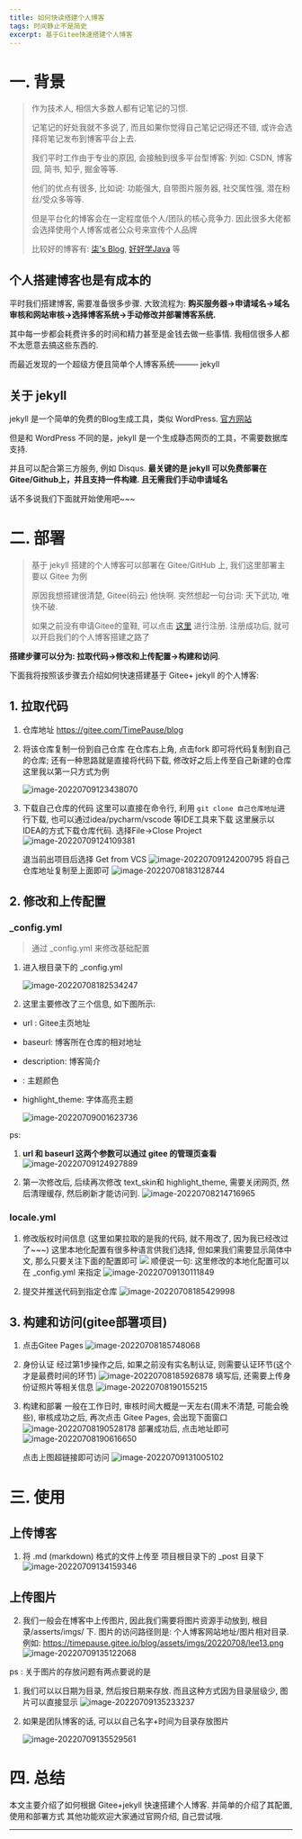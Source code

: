 ```yaml
---
title: 如何快读搭建个人博客
tags: 时间静止不是简史
excerpt: 基于Gitee快速搭建个人博客
---
```






# 一. 背景

> 作为技术人, 相信大多数人都有记笔记的习惯.
>
> 记笔记的好处我就不多说了, 而且如果你觉得自己笔记记得还不错, 或许会选择将笔记发布到博客平台上去.
>
> 我们平时工作由于专业的原因, 会接触到很多平台型博客: 列如: CSDN, 博客园, 简书, 知乎, 掘金等等.
>
> 他们的优点有很多, 比如说:  功能强大, 自带图片服务器, 社交属性强, 潜在粉丝/受众多等等.
>
> 但是平台化的博客会在一定程度低个人/团队的核心竞争力. 因此很多大佬都会选择使用个人博客或者公众号来宣传个人品牌
>
> 比较好的博客有: [柒's Blog](https://blog.52itstyle.vip/), [好好学Java](http://blog.ouyangsihai.cn/) 等



## 个人搭建博客也是有成本的

平时我们搭建博客, 需要准备很多步骤. 大致流程为: **购买服务器->申请域名->域名审核和网站审核->选择博客系统->手动修改并部署博客系统.**

其中每一步都会耗费许多的时间和精力甚至是金钱去做一些事情. 我相信很多人都不太愿意去搞这些东西的.

而最近发现的一个超级方便且简单个人博客系统——— jekyll



## 关于 jekyll

jekyll 是一个简单的免费的Blog生成工具，类似 WordPress. [官方网站](https://www.jekyll.com.cn/)

但是和 WordPress 不同的是，jekyll 是一个生成静态网页的工具，不需要数据库支持.

并且可以配合第三方服务, 例如 Disqus. **最关键的是 jekyll 可以免费部署在 Gitee/Github上，并且支持一件构建. 且无需我们手动申请域名**

话不多说我们下面就开始使用吧~~~



# 二. 部署

> 基于 jekyll 搭建的个人博客可以部署在 Gitee/GitHub 上, 我们这里部署主要以 Gitee 为例
>
> 原因我想搭建很清楚, Gitee(码云) 他快啊. 突然想起一句台词: 天下武功, 唯快不破.
>
> 如果之前没有申请Gitee的童鞋, 可以点击 [这里](https://gitee.com/) 进行注册. 注册成功后, 就可以开启我们的个人博客搭建之路了



**搭建步骤可以分为:  拉取代码->修改和上传配置->构建和访问**.

下面我将按照该步骤去介绍如何快速搭建基于 Gitee+ jekyll 的个人博客:



## 1. 拉取代码



1. 仓库地址  https://gitee.com/TimePause/blog

2. 将该仓库复制一份到自己仓库
   在仓库右上角, 点击fork 即可将代码复制到自己的仓库;  还有一种思路就是直接将代码下载, 修改好之后上传至自己新建的仓库
   这里我以第一只方式为例

   ![image-20220709123438070](https://img.timepause.cn/base/image-20220709123438070.png)



3. 下载自己仓库的代码
   这里可以直接在命令行, 利用 `git clone 自己仓库地址`进行下载, 也可以通过idea/pycharm/vscode 等IDE工具来下载
   这里展示以IDEA的方式下载仓库代码. 选择File->Close Project
   ![image-20220709124109381](https://img.timepause.cn/base/image-20220709124109381.png)

   退当前出项目后选择 Get from VCS
   ![image-20220709124200795](https://img.timepause.cn/base/image-20220709124200795.png)
   将自己仓库地址复制至上面即可
   ![image-20220708183128744](https://img.timepause.cn/base/image-20220708183128744.png)





## 2. 修改和上传配置

### _config.yml

> 通过 _config.yml 来修改基础配置


1. 进入根目录下的 _config.yml

    ![image-20220708182534247](https://img.timepause.cn/base/image-20220708182534247.png)



2. 这里主要修改了三个信息, 如下图所示:

- url : Gitee主页地址
- baseurl:  博客所在仓库的相对地址

- description: 博客简介
- : 主题颜色
- highlight_theme: 字体高亮主题

  ![image-20220709001623736](https://img.timepause.cn/base/image-20220709001623736.png)



ps:

1. **url 和 baseurl 这两个参数可以通过 gitee 的管理页查看**
   ![image-20220709124927889](https://img.timepause.cn/base/image-20220709124927889.png)

2. 第一次修改后, 后续再次修改 text_skin和 highlight_theme, 需要关闭网页, 然后清理缓存, 然后刷新才能访问到.
   ![image-20220708214716965](https://img.timepause.cn/base/image-20220708214716965.png)

### locale.yml

1. 修改版权时间信息  (这里如果拉取的是我的代码, 就不用改了, 因为我已经改过了~~~)
   这里本地化配置有很多种语言供我们选择, 但如果我们需要显示简体中文, 那么只要关注下面的配置即可
   ![ ](https://img.timepause.cn/base/image-20220708184905628.png)
   顺便说一句: 这里修改的本地化配置可以在  _config.yml 来指定
   ![image-20220709130111849](https://img.timepause.cn/base/image-20220709130111849.png)



2. 提交并推送代码到指定仓库
   ![image-20220708185429998](https://img.timepause.cn/base/image-20220708185429998.png)



## 3. 构建和访问(gitee部署项目)

1. 点击Gitee Pages
   ![image-20220708185748068](https://img.timepause.cn/base/image-20220708185748068.png)



2. 身份认证
   经过第1步操作之后, 如果之前没有实名制认证, 则需要认证环节(这个才是最费时间的环节)
   ![image-20220708185926878](https://img.timepause.cn/base/image-20220708185926878.png)
   填写后, 还需要上传身份证照片等相关信息
   ![image-20220708190155215](https://img.timepause.cn/base/image-20220708190155215.png)

3. 构建和部署
   一般在工作日时, 审核时间大概是一天左右(周末不清楚, 可能会晚些), 审核成功之后, 再次点击 Gitee Pages, 会出现下面窗口
   ![image-20220708190528178](https://img.timepause.cn/base/image-20220708190528178.png)		部署成功后, 点击地址即可
   ![image-20220708190616650](https://img.timepause.cn/base/image-20220708190616650.png)

   点击上图超链接即可访问
   ![image-20220709131005102](https://img.timepause.cn/base/image-20220709131005102.png)

# 三. 使用

## 上传博客

1. 将 .md (markdown) 格式的文件上传至 项目根目录下的 _post 目录下
   ![image-20220709134159346](https://img.timepause.cn/base/image-20220709134159346.png)



## 上传图片

2.  我们一般会在博客中上传图片, 因此我们需要将图片资源手动放到, 根目录/asserts/imgs/ 下.
    图片的访问路径则是: 个人博客网站地址/图片相对目录. 例如: https://timepause.gitee.io/blog/assets/imgs/20220708/lee13.png
    ![image-20220709135122068](https://img.timepause.cn/base/image-20220709135122068.png)



ps : 关于图片的存放问题有两点要说的是

1. 我们可以以日期为目录, 然后按日期来存放. 而且这种方式因为目录层级少, 图片可以直接显示
   ![image-20220709135233237](https://img.timepause.cn/base/image-20220709135233237.png)

2. 如果是团队博客的话, 可以以自己名字+时间为目录存放图片

   ![image-20220709135529561](https://img.timepause.cn/base/image-20220709135529561.png)



# 四. 总结

本文主要介绍了如何根据 Gitee+jekyll 快速搭建个人博客. 并简单的介绍了其配置, 使用和部署方式
其他功能欢迎大家通过官网介绍, 自己尝试哦.

---

